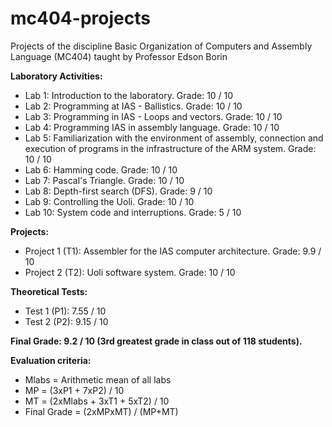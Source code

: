 # mc404-projects
Projects of the discipline Basic Organization of Computers and Assembly Language (MC404) taught by Professor Edson Borin

**Laboratory Activities:**

* Lab 1: Introduction to the laboratory. Grade: 10 / 10
* Lab 2: Programming at IAS - Ballistics. Grade: 10 / 10
* Lab 3: Programming in IAS - Loops and vectors. Grade: 10 / 10
* Lab 4: Programming IAS in assembly language. Grade: 10 / 10
* Lab 5: Familiarization with the environment of assembly, connection and execution of programs in the infrastructure of the ARM system. Grade: 10 / 10
* Lab 6: Hamming code. Grade: 10 / 10
* Lab 7: Pascal's Triangle. Grade: 10 / 10
* Lab 8: Depth-first search (DFS). Grade: 9 / 10
* Lab 9: Controlling the Uoli. Grade: 10 / 10
* Lab 10: System code and interruptions. Grade: 5 / 10

**Projects:**

* Project 1 (T1): Assembler for the IAS computer architecture. Grade: 9.9 / 10
* Project 2 (T2): Uoli software system. Grade: 10 / 10

**Theoretical Tests:**

* Test 1 (P1): 7.55 / 10
* Test 2 (P2): 9.15 / 10

**Final Grade: 9.2 / 10 (3rd greatest grade in class out of 118 students).**

**Evaluation criteria:**

* Mlabs = Arithmetic mean of all labs
* MP = (3xP1 + 7xP2) / 10
* MT = (2xMlabs + 3xT1 + 5xT2) / 10
* Final Grade = (2xMPxMT) / (MP+MT)
